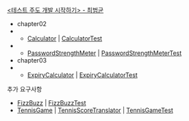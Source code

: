 [<테스트 주도 개발 시작하기> - 최범균](https://product.kyobobook.co.kr/detail/S000001248962)
- chapter02
- - [Calculator](src/main/java/com/study/tdd/chapters/chapter02/Calculator.java "계산기") | [CalculatorTest](src/test/java/com/study/tdd/chapters/chapter02/CalculatorTest.java)
- - [PasswordStrengthMeter](src/main/java/com/study/tdd/chapters/chapter02/PasswordStrengthMeter.java "암호검사기") | [PasswordStrengthMeterTest](src/test/java/com/study/tdd/chapters/chapter02/PasswordStrengthMeterTest.java)
- chapter03
- - [ExpiryCalculator](src/main/java/com/study/tdd/chapters/chapter03/ExpiryCalculator.java "납부한 금액 기준으로 서비스 만료일 계산") | [ExpiryCalculatorTest](src/test/java/com/study/tdd/chapters/chapter03/ExpiryDateCalculatorTest.java)


추가 요구사항
- [FizzBuzz](src/main/java/com/study/tdd/requirements/FizzBuzz.java "Write a program that prints the numbers from 1 to 100. But for multiples of three print 'Fizz' instead of the number and for the multiples of five print 'Buzz'. For numbers which are multiples of both three and five print 'FizzBuzz'.") | [FizzBuzzTest](src/test/java/com/study/tdd/requirements/FizzBuzzTest.java)
- [TennisGame](src/main/java/com/study/tdd/requirements/TennisGame.java) | [TennisScoreTranslator](src/main/java/com/study/tdd/requirements/TennisScoreTranslator.java) | [TennisGameTest](src/test/java/com/study/tdd/requirements/TennisGameTest.java)
